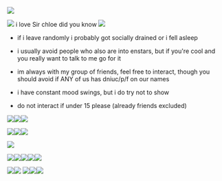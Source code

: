 ![](https://64.media.tumblr.com/abea53d3f7c528d48183f7a242f2fc5d/648b961029d7dfcf-d5/s400x600/272cbf18f6fce01581a96680d509768137e40b97.pnj)

![](https://media.discordapp.net/attachments/1061880649180532776/1118062607400697906/dcgcqyc-5747397d-06f5-4830-8bc3-76ef843c7c3a.gif) 
i love Sir chloe did you know
![](https://media.discordapp.net/attachments/1064346829170409502/1182151479713341481/ezgif.com-resize.gif?ex=6583a75c&is=6571325c&hm=e789618e5a460f98d27578a3ae1aeac3f59b1e285bfdfc091c2872bb062ab83e&=)

- if i leave randomly i probably got socially drained or i fell asleep

- i usually avoid people who also are into enstars, but if you're cool and you really want to talk to me go for it

- im always with my group of friends, feel free to interact, though you should avoid if ANY of us has dniuc/p/f on our names

- i have constant mood swings, but i do try not to show

- do not interact if under 15 please (already friends excluded)
  

![](https://media.discordapp.net/attachments/1055708347724218399/1178857535390892132/kuro_stamp.gif?ex=6577aba2&is=656536a2&hm=e0471a703615466c27b5a2e1b698cc5724f507e90e135168520e5995c0e78f2e&=)![](https://64.media.tumblr.com/5134d2176d6e523999c912b6125a0658/tumblr_pue7fxvZ6r1xbgu08o4_100.pnj)![](https://64.media.tumblr.com/ca4e8ec838b58786becf96051881f6b1/tumblr_pvhupydOFK1xbgu08o5_100.png)

![](https://64.media.tumblr.com/ccbacee108bbd3fca2ec273750b3efb0/tumblr_pumjicoZ5k1xbgu08o2_100.png)![](https://64.media.tumblr.com/7ca7546352ea5d2e2b9a2fe819533f9c/tumblr_pvn9ryYgNP1xbgu08o4_100.png)![](https://media.discordapp.net/attachments/1029646164800315412/1180771509694906368/image.png?ex=657ea229&is=656c2d29&hm=76fbff3bc1db997b496fd7a4d3e38d05f0b754763980377a0f1644cec30e5918&=&format=webp&quality=lossless)


![](https://media.discordapp.net/attachments/1029646164800315412/1178853751415648397/Picsart_23-11-24_03-31-44-354.jpg?ex=6577a81c&is=6565331c&hm=65ebf958dbd6af1e87e16e666dd38d5b7d01a9a13d32a302d9505f499236798f&=&format=webp&width=443&height=411)

![](https://64.media.tumblr.com/5bee2be50ca414468c9de7aabf8be9cd/tumblr_pummc7S8Xy1xbgu08o1_100.png)![](https://64.media.tumblr.com/aedd55ad66b19e79db3ad40c9f95a52e/tumblr_pufznlWpJy1xbgu08o1_100.png)![](https://media.discordapp.net/attachments/1029646164800315412/1180772597722533979/image.png?ex=657ea32c&is=656c2e2c&hm=8770185d5cb2ea668ba0498c7a02f5232d2045ed94ab5f58c83d371f480d030b&=&format=webp&quality=lossless)![](https://64.media.tumblr.com/7a9d9d65c3aa4f345aff7b10822ee999/tumblr_purp60aSHH1xbgu08o2_100.png)![](https://64.media.tumblr.com/76dcd8efc3f6e92f5f75179f992ec146/tumblr_purp60aSHH1xbgu08o3_100.png)

![](https://64.media.tumblr.com/f115d07c34a8e209e28f72f62a87aafa/tumblr_py0nor5pMG1xbgu08o1_100.png)![](https://64.media.tumblr.com/901fcf85508bcfaacc92ed852cf777e2/tumblr_py0nor5pMG1xbgu08o2_100.gifv) ![](https://64.media.tumblr.com/1c7393c2889ce026fba7310374e27a05/tumblr_py0m7sMJlb1xbgu08o3_100.gifv)![](https://64.media.tumblr.com/1160405c2cfac45c161e2ac528eb20a1/tumblr_pwedo5UQHm1xbgu08o1_250.png)![](https://64.media.tumblr.com/a8d1d77503e7aa5e301b1e25f7207ec1/tumblr_pui9z6WYgW1xbgu08o3_100.png)
